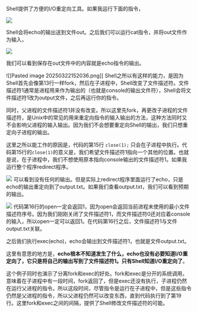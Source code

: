 
Shell提供了方便的I/O重定向工具。如果我运行下面的指令，

[![](https://github.com/huihongxiao/MIT6.S081/raw/master/.gitbook/assets/image%20(387).png)](https://github.com/huihongxiao/MIT6.S081/blob/master/.gitbook/assets/image%20\(387\).png)

Shell会将echo的输出送到文件out。之后我们可以运行cat指令，并将out文件作为输入，

[![](https://github.com/huihongxiao/MIT6.S081/raw/master/.gitbook/assets/image%20(397).png)](https://github.com/huihongxiao/MIT6.S081/blob/master/.gitbook/assets/image%20\(397\).png)

我们可以看到保存在out文件中的内容就是echo指令的输出。

![[Pasted image 20250322152036.png]]
Shell之所以有这样的能力，是因为Shell首先会像第13行一样fork，然后在子进程中，Shell改变了文件描述符。文件描述符1通常是进程用来作为输出的（也就是console的输出文件符），Shell会将文件描述符1改为output文件，之后再运行你的指令。

同时，父进程的文件描述符1并没有改变。所以这里先fork，再更改子进程的文件描述符，是Unix中的常见的用来重定向指令的输入输出的方法，这种方法同时又不会影响父进程的输入输出。因为我们不会想要重定向Shell的输出，我们只想重定向子进程的输出。

这里之所以能工作的原因是，代码的第15行 `close(1);` 只会在子进程中执行。代码第15行的`close(1)`的意义是，我们希望文件描述符1指向一个其他的位置。也就是说，在子进程中，我们不想使用原本指向console输出的文件描述符1。如果我运行整个程序redirect程序。

[![](https://github.com/huihongxiao/MIT6.S081/raw/master/.gitbook/assets/image%20(294).png)](https://github.com/huihongxiao/MIT6.S081/blob/master/.gitbook/assets/image%20\(294\).png)
可以看到没有任何的输出。但是实际上redirect程序里面运行了echo，只是echo的输出重定向到了output.txt。如果我们查看output.txt，我们可以看到预期的输出。

[![](https://github.com/huihongxiao/MIT6.S081/raw/master/.gitbook/assets/image%20(337).png)](https://github.com/huihongxiao/MIT6.S081/blob/master/.gitbook/assets/image%20\(337\).png)
代码第16行的open一定会返回1，因为open会返回当前进程未使用的最小文件描述符序号。因为我们刚刚关闭了文件描述符1，而文件描述符0还对应着console的输入，所以open一定可以返回1。在代码第16行之后，文件描述符1与文件output.txt关联。

之后我们执行exec(echo)，echo会输出到文件描述符1，也就是文件output.txt。

这里有意思的地方是，**echo根本不知道发生了什么，echo也没有必要知道I/O重定向了，它只是将自己的输出写到了文件描述符1。只有Shell知道I/O重定向了**。

这个例子同时也演示了分离fork和exec的好处。fork和exec是分开的系统调用，意味着在子进程中有一段时间，fork返回了，但是exec还没有执行，子进程仍然在运行父进程的指令。所以这段时间，尽管指令是运行在子进程中，但是这些指令仍然是父进程的指令，所以父进程仍然可以改变东西，直到代码执行到了第19行。这里fork和exec之间的间隔，提供了Shell修改文件描述符的可能。